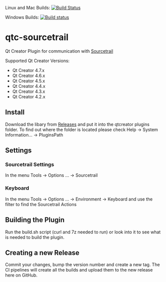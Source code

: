 
Linux and Mac Builds: [![Build
Status](https://travis-ci.org/CoatiSoftware/qtc-sourcetrail.svg?branch=master)](https://travis-ci.org/CoatiSoftware/qtc-sourcetrail)

Windows Builds: [![Build status](https://ci.appveyor.com/api/projects/status/6luot2mj145ha6j0/branch/master?svg=true)](https://ci.appveyor.com/project/st4ll1/qtc-sourcetrail/branch/master)

# qtc-sourcetrail

Qt Creator Plugin for communication with [Sourcetrail](https://sourcetrail.com)

Supported Qt Creator Versions:
* Qt Creator 4.7.x
* Qt Creator 4.6.x
* Qt Creator 4.5.x
* Qt Creator 4.4.x
* Qt Creator 4.3.x
* Qt Creator 4.2.x

## Install

Download the libary from [Releases](https://github.com/CoatiSoftware/qtc-sourcetrail/releases) and put it into the qtcreator plugins folder. To find out where the folder is located please check Help -> System Information... -> PluginsPath

## Settings

### Sourcetrail Settings

In the menu Tools -> Options ... -> Sourcetrail

### Keyboard

In the menu Tools -> Options ... -> Environment -> Keyboard and use the filter to find the Sourcetrail Actions

## Building the Plugin

Run the build.sh script (curl and 7z needed to run) or look into it to see what is needed to build the plugin.

## Creating a new Release

Commit your changes, bump the version number and create a new tag. The CI pipelines will create all the builds and upload them to the new release here on GitHub.



